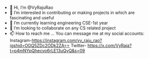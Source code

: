- 👋 Hi, I’m @VyRajuRao
- 👀 I’m interested in contributing or making projects in which are fascinating and useful
- 🌱 I’m currently learning engineering CSE-1st year
- 💞️ I’m looking to collaborate on any CS related project
- 📫 How to reach me ... You can message me at my social accounts:
Instagram-https://instagram.com/vy_raju_rao?igshid=OGQ5ZDc2ODk2ZA==
     Twitter- https://x.com/VyRaja?t=p4mNYpQhecvo6rLE13uQyQ&s=09

<!---
VyRajuRao/VyRajuRao is a ✨ special ✨ repository because its `README.md` (this file) appears on your GitHub profile.
You can click the Preview link to take a look at your changes.
--->
